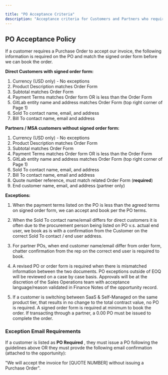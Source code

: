 ```yaml
---

title: "PO Acceptance Criteria"
description: "Acceptance criteria for Customers and Partners who require POs to accept Invoice"
---
```










## PO Acceptance Policy

If a customer requires a Purchase Order to accept our invoice, the following information is required on the PO and match the signed order form before we can book the order.

**Direct Customers with signed order form:**

1. Currency (USD only) - No exceptions
1. Product Description matches Order Form
1. Subtotal matches Order Form
1. Payment Terms matches Order form OR is less than the Order Form
1. GitLab entity name and address matches Order Form (top right corner of Page 1)
1. Sold To contact name, email, and address
1. Bill To contact name, email and address

**Partners / MSA customers without signed order form:**

1. Currency (USD only) - No exceptions
1. Product Description matches Order Form
1. Subtotal matches Order Form
1. Payment Terms matches Order form OR is less than the Order Form
1. GitLab entity name and address matches Order Form (top right corner of Page 1)
1. Sold To contact name, email, and address
1. Bill To contact name, email and address
1. Quote number reference, must match related Order Form (**required**)
1. End customer name, email, and address (partner only)

**Exceptions:**

1. When the payment terms listed on the PO is less than the agreed terms on signed order form, we can accept and book per the PO terms.

1. When the Sold To contact name/email differs for direct customers it is often due to the procurement person being listed on PO v.s. actual end user, we book as is with a confirmation from the Customer on the correct Sold To contact / end user address.

1. For partner POs, when end customer name/email differ from order form, chatter confirmation from the rep on the correct end user is required to book.

1. A revised PO or order form is required when there is mismatched information between the two documents. PO exceptions outside of EOQ will be reviewed on a case by case basis. Approvals will be at the discretion of the Sales Operations team with acceptance language/reason validated in Finance Notes of the opportunity record.

1. If a customer is switching between SaaS & Self-Managed on the same product tier, that results in no change to the total contract value, no PO is required. A signed order form is required at minimum to book the order. If transacting through a partner, a 0.00 PO must be issued to complete the order.

### Exception Email Requirements

If a customer is listed as **PO Required** , they must issue a PO following the guidelines above OR they must provde the following email confirmation (attached to the opportunity):

"We will accept the invoice for [QUOTE NUMBER] without issuing a Purchase Order".

